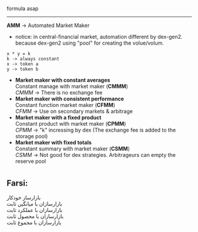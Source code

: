formula asap

---

**AMM** -> Automated Market Maker
- notice: in central-financial market, automation different by dex-gen2. because dex-gen2 using "pool" for creating the volue/volum.
```
x * y = k
k -> always constant
x -> token a
y -> token b
```

- **Market maker with constant averages**\
Constant manage with market maker (**CMMM**)\
*CMMM* -> There is no exchange fee
- **Market maker with consistent performance**\
Constant function market maker (**CFMM**)\
*CFMM* -> Use on secondary markets & arbitrage
- **Market maker with a fixed product**\
Constant product with market maker (**CPMM**)\
*CPMM* -> "k" incressing by dex (The exchange fee is added to the storage pool)
- **Market maker with fixed totals**\
Constant summary with market maker (**CSMM**)\
*CSMM* -> Not good for dex strategies. Arbitrageurs can empty the reserve pool

#

## Farsi:
بازارساز خودکار\
بازارسازان با میانگین ثابت\
بازارسازان با عملکرد ثابت\
بازارسازان با محصول ثابت\
بازارسازان با مجموع ثابت
